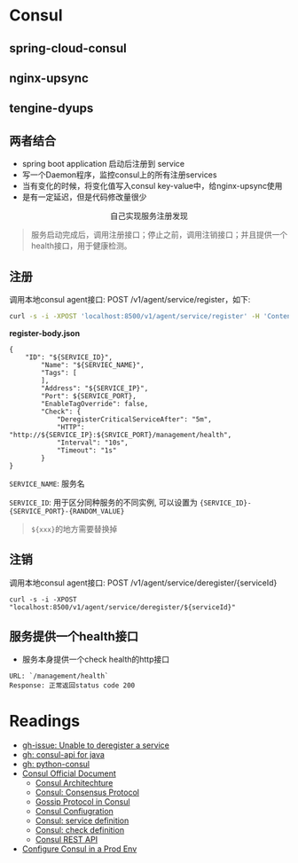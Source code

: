 # Consul

## spring-cloud-consul

## nginx-upsync

## tengine-dyups

## 两者结合

* spring boot application 启动后注册到 service
* 写一个Daemon程序，监控consul上的所有注册services
* 当有变化的时候，将变化值写入consul key-value中，给nginx-upsync使用
* 是有一定延迟，但是代码修改量很少

<pre align="center">
自己实现服务注册发现
</pre>

> 服务启动完成后，调用注册接口；停止之前，调用注销接口；并且提供一个health接口，用于健康检测。

## 注册

调用本地consul agent接口: POST /v1/agent/service/register，如下: 

```sh
curl -s -i -XPOST 'localhost:8500/v1/agent/service/register' -H 'Content-type:application/json' -d @register-body.json
```

**register-body.json**

```
{
    "ID": "${SERVICE_ID}",
        "Name": "${SERVIEC_NAME}",
        "Tags": [
        ],
        "Address": "${SERVICE_IP}",
        "Port": ${SERVICE_PORT},
        "EnableTagOverride": false,
        "Check": {
            "DeregisterCriticalServiceAfter": "5m",
            "HTTP": "http://${SERVICE_IP}:${SRVICE_PORT}/management/health",
            "Interval": "10s",
            "Timeout": "1s"
        }
}
```

`SERVICE_NAME`: 服务名

`SERVICE_ID`: 用于区分同种服务的不同实例, 可以设置为 `{SERVICE_ID}-{SERVICE_PORT}-{RANDOM_VALUE}`

> `${xxx}`的地方需要替换掉

## 注销

调用本地consul agent接口: POST /v1/agent/service/deregister/{serviceId}

```
curl -s -i -XPOST "localhost:8500/v1/agent/service/deregister/${serviceId}"
```

## 服务提供一个health接口

* 服务本身提供一个check health的http接口
```
URL: `/management/health`
Response: 正常返回status code 200
```

# Readings

* [gh-issue: Unable to deregister a service](https://github.com/hashicorp/consul/issues/1188)
* [gh: consul-api for java](https://github.com/Ecwid/consul-api)
* [gh: python-consul](https://github.com/cablehead/python-consul)
* [Consul Official Document](https://www.consul.io/docs/index.html)
  * [Consul Architechture](https://www.consul.io/docs/internals/architecture.html)
  * [Consul: Consensus Protocol](https://www.consul.io/docs/internals/consensus.html)
  * [Gossip Protocol in Consul](https://www.consul.io/docs/internals/gossip.html)
  * [Consul Confiugration](https://www.consul.io/docs/agent/options.html)
  * [Consul: service definition](https://www.consul.io/docs/agent/services.html)
  * [Consul: check definition](https://www.consul.io/docs/agent/checks.html)
  * [Consul REST API](https://www.consul.io/api/catalog.html)
* [Configure Consul in a Prod Env](https://www.digitalocean.com/community/tutorials/how-to-configure-consul-in-a-production-environment-on-ubuntu-14-04)
